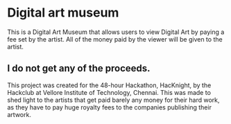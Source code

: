 # Digital art museum

This is a Digital Art Museum that allows users to view Digital Art by paying a fee set by the artist. All of the money paid by the viewer will be given to the artist.

## I do not get any of the proceeds.

This project was created for the 48-hour Hackathon, HacKnight, by the Hackclub at Vellore Institute of Technology, Chennai.
This was made to shed light to the artists that get paid barely any money for their hard work, as they have to pay huge royalty fees to the companies publishing their artwork.
